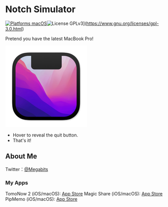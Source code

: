 # Notch Simulator

[![Platforms macOS](https://img.shields.io/badge/Platforms-macOS-purple.svg?style=flat)](http://www.apple.com/macos/)![License GPLv3](https://img.shields.io/badge/License-GPLv3-blue.svg?style=flat)](https://www.gnu.org/licenses/gpl-3.0.html)

Pretend you have the latest MacBook Pro!

![Icon](icon.png)

- Hover to reveal the quit button.
- That's it!

## About Me

Twitter：[@Megabits](https://twitter.com/Megabits_mzq)

### My Apps

TomoNow 2 (iOS/macOS): [App Store](https://apps.apple.com/us/app/id1505296579)
Magic Share (iOS/macOS): [App Store](https://apps.apple.com/us/app/id1438149621)
PipMemo (iOS/macOS): [App Store](https://apps.apple.com/us/app/pipmemo/id1529735620)